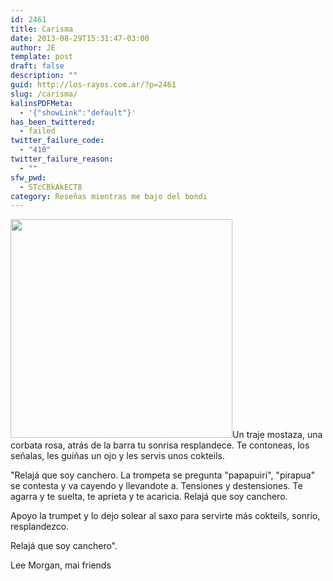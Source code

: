 ```yaml
---
id: 2461
title: Carisma
date: 2013-08-29T15:31:47-03:00
author: JE
template: post
draft: false
description: ""
guid: http://los-rayos.com.ar/?p=2461
slug: /carisma/
kalinsPDFMeta:
  - '{"showLink":"default"}'
has_been_twittered:
  - failed
twitter_failure_code:
  - "410"
twitter_failure_reason:
  - ""
sfw_pwd:
  - STcCBkAkECT8
category: Reseñas mientras me bajo del bondi
---
```

[<img class="alignleft" alt="" src="https://londonjazzcollector.files.wordpress.com/2011/11/4312-leemorgan-charisma-cover-1600.jpg" width="355" height="350" />](http://thepiratebay.sx/torrent/4165207/Jazz_-_Lee__Morgan__trumpet__10_Albums)Un traje mostaza, una corbata rosa, atrás de la barra tu sonrisa resplandece. Te contoneas, los señalas, les guiñas un ojo y les servis unos cokteils.

"Relajá que soy canchero. La trompeta se pregunta "papapuiri", "pirapua" se contesta y va cayendo y llevandote a. Tensiones y destensiones. Te agarra y te suelta, te aprieta y te acaricia. Relajá que soy canchero.

Apoyo la trumpet y lo dejo solear al saxo para servirte más cokteils, sonrio, resplandezco.

Relajá que soy canchero".

Lee Morgan, mai friends